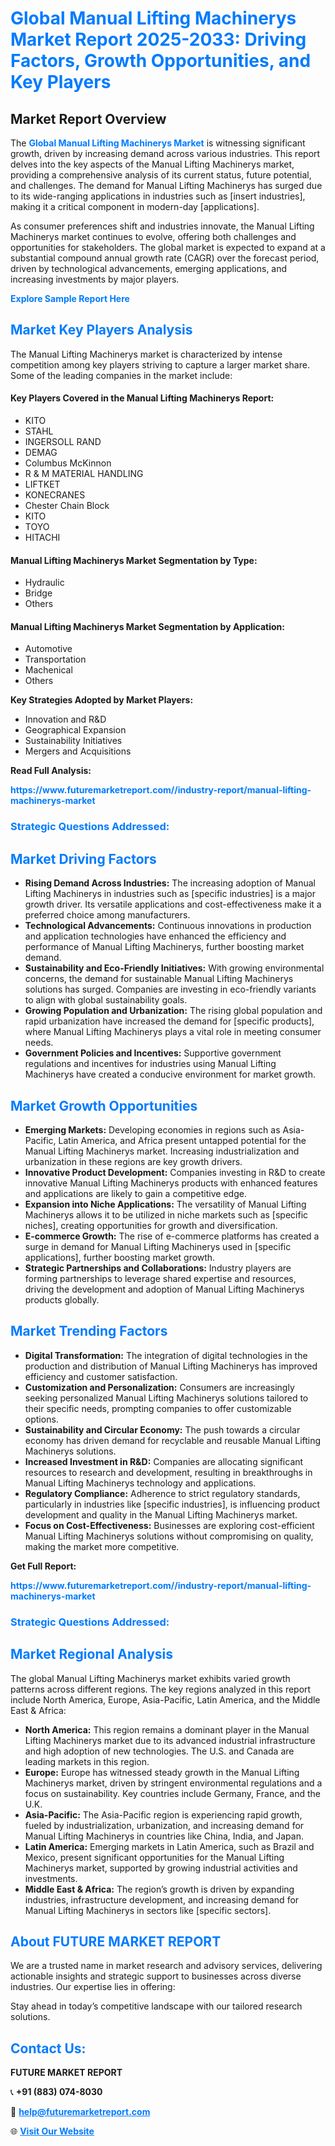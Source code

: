 <h1 style="color: #007BFF;">Global Manual Lifting Machinerys Market Report 2025-2033: Driving Factors, Growth Opportunities, and Key Players</h1>

<section id="overview">
<h2>Market Report Overview</h2>
<p>The <a href="https://www.futuremarketreport.com//industry-report/manual-lifting-machinerys-market" style="color: #007BFF; text-decoration: none;"><strong>Global Manual Lifting Machinerys Market</strong></a> is witnessing significant growth, driven by increasing demand across various industries. This report delves into the key aspects of the Manual Lifting Machinerys market, providing a comprehensive analysis of its current status, future potential, and challenges. The demand for Manual Lifting Machinerys has surged due to its wide-ranging applications in industries such as [insert industries], making it a critical component in modern-day [applications].</p>
<p>As consumer preferences shift and industries innovate, the Manual Lifting Machinerys market continues to evolve, offering both challenges and opportunities for stakeholders. The global market is expected to expand at a substantial compound annual growth rate (CAGR) over the forecast period, driven by technological advancements, emerging applications, and increasing investments by major players.</p>
</section>

<section id="overview">
<p><a href="https://www.futuremarketreport.com//request-sample/reportId=86349" style="color: #007BFF; text-decoration: none;"><strong>Explore Sample Report Here</strong></a></p>
</section>

<section id="key-players">
<h2 style="color: #007BFF;">Market Key Players Analysis</h2>
<p>The Manual Lifting Machinerys market is characterized by intense competition among key players striving to capture a larger market share. Some of the leading companies in the market include:</p>
<h4>Key Players Covered in the Manual Lifting Machinerys Report:</h4>
<ul><li>KITO</li><li>STAHL</li><li>INGERSOLL RAND</li><li>DEMAG</li><li>Columbus McKinnon</li><li>R &amp; M MATERIAL HANDLING</li><li>LIFTKET</li><li>KONECRANES</li><li>Chester Chain Block</li><li>KITO</li><li>TOYO</li><li>HITACHI</li></ul>
<h4>Manual Lifting Machinerys Market Segmentation by Type:</h4>
<ul><li>Hydraulic</li><li>Bridge</li><li>Others</li></ul>

<h4>Manual Lifting Machinerys Market Segmentation by Application:</h4>
<ul><li>Automotive</li><li>Transportation</li><li>Machenical</li><li>Others</li></ul>
<p><strong>Key Strategies Adopted by Market Players:</strong></p>
<ul>
<li>Innovation and R&D</li>
<li>Geographical Expansion</li>
<li>Sustainability Initiatives</li>
<li>Mergers and Acquisitions</li>
</ul>
</section>

<section>
<p><strong>Read Full Analysis: </strong></p><a href="https://www.futuremarketreport.com//industry-report/manual-lifting-machinerys-market" style="color: #007BFF; text-decoration: none;"><strong>https://www.futuremarketreport.com//industry-report/manual-lifting-machinerys-market</strong></a>
<h3 style="color: #007BFF;">Strategic Questions Addressed:</h3>
</section>

<section id="driving-factors">
<h2 style="color: #007BFF;">Market Driving Factors</h2>
<ul>
<li><strong>Rising Demand Across Industries:</strong> The increasing adoption of Manual Lifting Machinerys in industries such as [specific industries] is a major growth driver. Its versatile applications and cost-effectiveness make it a preferred choice among manufacturers.</li>
<li><strong>Technological Advancements:</strong> Continuous innovations in production and application technologies have enhanced the efficiency and performance of Manual Lifting Machinerys, further boosting market demand.</li>
<li><strong>Sustainability and Eco-Friendly Initiatives:</strong> With growing environmental concerns, the demand for sustainable Manual Lifting Machinerys solutions has surged. Companies are investing in eco-friendly variants to align with global sustainability goals.</li>
<li><strong>Growing Population and Urbanization:</strong> The rising global population and rapid urbanization have increased the demand for [specific products], where Manual Lifting Machinerys plays a vital role in meeting consumer needs.</li>
<li><strong>Government Policies and Incentives:</strong> Supportive government regulations and incentives for industries using Manual Lifting Machinerys have created a conducive environment for market growth.</li>
</ul>
</section>

<section id="growth-opportunities">
<h2 style="color: #007BFF;">Market Growth Opportunities</h2>
<ul>
<li><strong>Emerging Markets:</strong> Developing economies in regions such as Asia-Pacific, Latin America, and Africa present untapped potential for the Manual Lifting Machinerys market. Increasing industrialization and urbanization in these regions are key growth drivers.</li>
<li><strong>Innovative Product Development:</strong> Companies investing in R&D to create innovative Manual Lifting Machinerys products with enhanced features and applications are likely to gain a competitive edge.</li>
<li><strong>Expansion into Niche Applications:</strong> The versatility of Manual Lifting Machinerys allows it to be utilized in niche markets such as [specific niches], creating opportunities for growth and diversification.</li>
<li><strong>E-commerce Growth:</strong> The rise of e-commerce platforms has created a surge in demand for Manual Lifting Machinerys used in [specific applications], further boosting market growth.</li>
<li><strong>Strategic Partnerships and Collaborations:</strong> Industry players are forming partnerships to leverage shared expertise and resources, driving the development and adoption of Manual Lifting Machinerys products globally.</li>
</ul>
</section>

<section id="trending-factors">
<h2 style="color: #007BFF;">Market Trending Factors</h2>
<ul>
<li><strong>Digital Transformation:</strong> The integration of digital technologies in the production and distribution of Manual Lifting Machinerys has improved efficiency and customer satisfaction.</li>
<li><strong>Customization and Personalization:</strong> Consumers are increasingly seeking personalized Manual Lifting Machinerys solutions tailored to their specific needs, prompting companies to offer customizable options.</li>
<li><strong>Sustainability and Circular Economy:</strong> The push towards a circular economy has driven demand for recyclable and reusable Manual Lifting Machinerys solutions.</li>
<li><strong>Increased Investment in R&D:</strong> Companies are allocating significant resources to research and development, resulting in breakthroughs in Manual Lifting Machinerys technology and applications.</li>
<li><strong>Regulatory Compliance:</strong> Adherence to strict regulatory standards, particularly in industries like [specific industries], is influencing product development and quality in the Manual Lifting Machinerys market.</li>
<li><strong>Focus on Cost-Effectiveness:</strong> Businesses are exploring cost-efficient Manual Lifting Machinerys solutions without compromising on quality, making the market more competitive.</li>
</ul>
</section>

<section>
<p><strong>Get Full Report: </strong></p><a href="https://www.futuremarketreport.com//industry-report/manual-lifting-machinerys-market" style="color: #007BFF; text-decoration: none;"><strong>https://www.futuremarketreport.com//industry-report/manual-lifting-machinerys-market</strong></a>
<h3 style="color: #007BFF;">Strategic Questions Addressed:</h3>
</section>


<section id="regional-analysis">
<h2 style="color: #007BFF;">Market Regional Analysis</h2>
<p>The global Manual Lifting Machinerys market exhibits varied growth patterns across different regions. The key regions analyzed in this report include North America, Europe, Asia-Pacific, Latin America, and the Middle East & Africa:</p>
<ul>
<li><strong>North America:</strong> This region remains a dominant player in the Manual Lifting Machinerys market due to its advanced industrial infrastructure and high adoption of new technologies. The U.S. and Canada are leading markets in this region.</li>
<li><strong>Europe:</strong> Europe has witnessed steady growth in the Manual Lifting Machinerys market, driven by stringent environmental regulations and a focus on sustainability. Key countries include Germany, France, and the U.K.</li>
<li><strong>Asia-Pacific:</strong> The Asia-Pacific region is experiencing rapid growth, fueled by industrialization, urbanization, and increasing demand for Manual Lifting Machinerys in countries like China, India, and Japan.</li>
<li><strong>Latin America:</strong> Emerging markets in Latin America, such as Brazil and Mexico, present significant opportunities for the Manual Lifting Machinerys market, supported by growing industrial activities and investments.</li>
<li><strong>Middle East & Africa:</strong> The region’s growth is driven by expanding industries, infrastructure development, and increasing demand for Manual Lifting Machinerys in sectors like [specific sectors].</li>
</ul>
</section>

<footer>
<h2 style="color: #007BFF;">About FUTURE MARKET REPORT</h2>
<p>We are a trusted name in market research and advisory services, delivering actionable insights and strategic support to businesses across diverse industries. Our expertise lies in offering:</p>

<p>Stay ahead in today’s competitive landscape with our tailored research solutions.</p>

<h2 style="color: #007BFF;">Contact Us:</h2>
<p><strong>FUTURE MARKET REPORT</strong></p>
<p>📞 <strong>+91 (883) 074-8030</strong></p>
<p>📧 <strong><a href="mailto:help@futuremarketreport.com" style="color: #007BFF;">help@futuremarketreport.com</a></strong></p>
<p>🌐 <strong><a href="https://www.futuremarketreport.com/" style="color: #007BFF;">Visit Our Website</a></strong></p>
</footer>